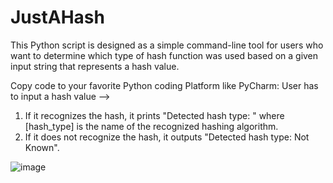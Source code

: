 # JustAHash
This Python script is designed as a simple command-line tool for users who want to determine which type of hash function was used based on a given input string that represents a hash value.

Copy code to your favorite Python coding Platform like PyCharm:
User has to input a hash value --> 
  1. If it recognizes the hash, it prints "Detected hash type: " where [hash_type] is the name of the recognized hashing algorithm.
  2. If it does not recognize the hash, it outputs "Detected hash type:  Not Known".



![image](https://github.com/user-attachments/assets/03f32d4e-0ba9-44a3-9c3b-00bc1f4265b1)
